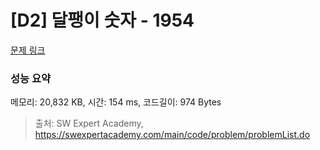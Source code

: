 # [D2] 달팽이 숫자 - 1954 

[문제 링크](https://swexpertacademy.com/main/code/problem/problemDetail.do?contestProbId=AV5PobmqAPoDFAUq) 

### 성능 요약

메모리: 20,832 KB, 시간: 154 ms, 코드길이: 974 Bytes



> 출처: SW Expert Academy, https://swexpertacademy.com/main/code/problem/problemList.do